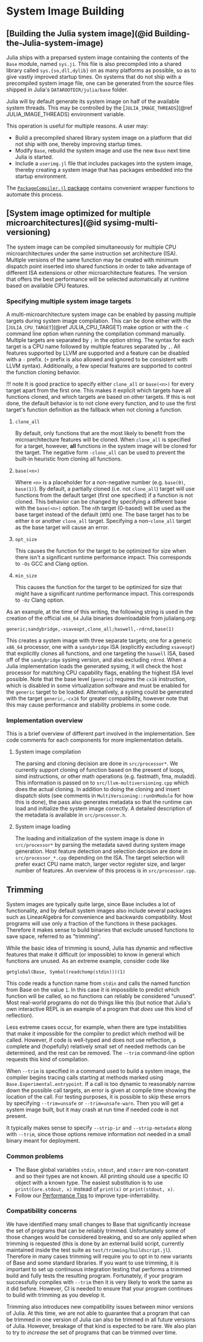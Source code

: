 # System Image Building

## [Building the Julia system image](@id Building-the-Julia-system-image)

Julia ships with a preparsed system image containing the contents of the `Base` module, named
`sys.ji`. This file is also precompiled into a shared library called `sys.{so,dll,dylib}` on
as many platforms as possible, so as to give vastly improved startup times. On systems that do
not ship with a precompiled system image file, one can be generated from the source files shipped
in Julia's `DATAROOTDIR/julia/base` folder.

Julia will by default generate its system image on half of the available system threads. This
may be controlled by the [`JULIA_IMAGE_THREADS`](@ref JULIA_IMAGE_THREADS) environment variable.

This operation is useful for multiple reasons. A user may:

  * Build a precompiled shared library system image on a platform that did not ship with one, thereby
    improving startup times.
  * Modify `Base`, rebuild the system image and use the new `Base` next time Julia is started.
  * Include a `userimg.jl` file that includes packages into the system image, thereby creating a system
    image that has packages embedded into the startup environment.

The [`PackageCompiler.jl` package](https://github.com/JuliaLang/PackageCompiler.jl) contains convenient
wrapper functions to automate this process.

## [System image optimized for multiple microarchitectures](@id sysimg-multi-versioning)

The system image can be compiled simultaneously for multiple CPU microarchitectures
under the same instruction set architecture (ISA). Multiple versions of the same function
may be created with minimum dispatch point inserted into shared functions
in order to take advantage of different ISA extensions or other microarchitecture features.
The version that offers the best performance will be selected automatically at runtime
based on available CPU features.

### Specifying multiple system image targets

A multi-microarchitecture system image can be enabled by passing multiple targets
during system image compilation. This can be done either with the [`JULIA_CPU_TARGET`](@ref JULIA_CPU_TARGET) make option
or with the `-C` command line option when running the compilation command manually.
Multiple targets are separated by `;` in the option string.
The syntax for each target is a CPU name followed by multiple features separated by `,`.
All features supported by LLVM are supported and a feature can be disabled with a `-` prefix.
(`+` prefix is also allowed and ignored to be consistent with LLVM syntax).
Additionally, a few special features are supported to control the function cloning behavior.

!!! note
    It is good practice to specify either `clone_all` or `base(<n>)` for every target apart from the first one. This makes it explicit which targets have all functions cloned, and which targets are based on other targets. If this is not done, the default behavior is to not clone every function, and to use the first target's function definition as the fallback when not cloning a function.

1. `clone_all`

    By default, only functions that are the most likely to benefit from
    the microarchitecture features will be cloned.
    When `clone_all` is specified for a target, however,
    **all** functions in the system image will be cloned for the target.
    The negative form `-clone_all` can be used to prevent the built-in
    heuristic from cloning all functions.

2. `base(<n>)`

    Where `<n>` is a placeholder for a non-negative number (e.g. `base(0)`, `base(1)`).
    By default, a partially cloned (i.e. not `clone_all`) target will use functions
    from the default target (first one specified) if a function is not cloned.
    This behavior can be changed by specifying a different base with the `base(<n>)` option.
    The `n`th target (0-based) will be used as the base target instead of the default (`0`th) one.
    The base target has to be either `0` or another `clone_all` target.
    Specifying a non-`clone_all` target as the base target will cause an error.

3. `opt_size`

    This causes the function for the target to be optimized for size when there isn't a significant
    runtime performance impact. This corresponds to `-Os` GCC and Clang option.

4. `min_size`

    This causes the function for the target to be optimized for size that might have
    a significant runtime performance impact. This corresponds to `-Oz` Clang option.

As an example, at the time of this writing, the following string is used in the creation of
the official `x86_64` Julia binaries downloadable from julialang.org:

```
generic;sandybridge,-xsaveopt,clone_all;haswell,-rdrnd,base(1)
```

This creates a system image with three separate targets; one for a generic `x86_64`
processor, one with a `sandybridge` ISA (explicitly excluding `xsaveopt`) that explicitly
clones all functions, and one targeting the `haswell` ISA, based off of the `sandybridge`
sysimg version, and also excluding `rdrnd`. When a Julia implementation loads the
generated sysimg, it will check the host processor for matching CPU capability flags,
enabling the highest ISA level possible. Note that the base level (`generic`) requires
the `cx16` instruction, which is disabled in some virtualization software and must be
enabled for the `generic` target to be loaded. Alternatively, a sysimg could be generated
with the target `generic,-cx16` for greater compatibility, however note that this may cause
performance and stability problems in some code.

### Implementation overview

This is a brief overview of different part involved in the implementation.
See code comments for each components for more implementation details.

1. System image compilation

    The parsing and cloning decision are done in `src/processor*`.
    We currently support cloning of function based on the present of loops, simd instructions,
    or other math operations (e.g. fastmath, fma, muladd).
    This information is passed on to `src/llvm-multiversioning.cpp` which does the actual cloning.
    In addition to doing the cloning and insert dispatch slots
    (see comments in `MultiVersioning::runOnModule` for how this is done),
    the pass also generates metadata so that the runtime can load and initialize the
    system image correctly.
    A detailed description of the metadata is available in `src/processor.h`.

2. System image loading

    The loading and initialization of the system image is done in `src/processor*` by
    parsing the metadata saved during system image generation.
    Host feature detection and selection decision are done in `src/processor_*.cpp`
    depending on the ISA. The target selection will prefer exact CPU name match,
    larger vector register size, and larger number of features.
    An overview of this process is in `src/processor.cpp`.

## Trimming

System images are typically quite large, since Base includes a lot of functionality, and by
default system images also include several packages such as LinearAlgebra for convenience
and backwards compatibility. Most programs will use only a fraction of the functions in
these packages. Therefore it makes sense to build binaries that exclude unused functions
to save space, referred to as "trimming".

While the basic idea of trimming is sound, Julia has dynamic and reflective features that make it
difficult (or impossible) to know in general which functions are unused. As an extreme example,
consider code like

```
getglobal(Base, Symbol(readchomp(stdin)))(1)
```

This code reads a function name from `stdin` and calls the named function from Base on the value
`1`. In this case it is impossible to predict which function will be called, so no functions
can reliably be considered "unused". Most real-world programs do not do things like this (but
notice that Julia's own interactive REPL is an example of a program that *does* use this kind
of reflection).

Less extreme cases occur, for example, when there are type instabilities that make it impossible
for the compiler to predict which method will be called. However, if code is well-typed and does
not use reflection, a complete and (hopefully) relatively small set of needed methods can be
determined, and the rest can be removed. The `--trim` command-line option requests this kind of
compilation.

When `--trim` is specified in a command used to build a system image, the compiler begins
tracing calls starting at methods marked using `Base.Experimental.entrypoint`. If a call is too
dynamic to reasonably narrow down the possible call targets, an error is given at compile
time showing the location of the call. For testing purposes, it is possible to skip these
errors by specifying `--trim=unsafe` or `--trim=unsafe-warn`. Then you will get a system
image built, but it may crash at run time if needed code is not present.

It typically makes sense to specify `--strip-ir` and `--strip-metadata` along with `--trim`,
since those options remove information not needed in a small binary meant for deployment.

### Common problems

- The Base global variables `stdin`, `stdout`, and `stderr` are non-constant and so their
  types are not known. All printing should use a specific IO object with a known type.
  The easiest substitution is to use `print(Core.stdout, x)` instead of `print(x)` or
  `print(stdout, x)`.
- Follow our [Performance Tips](@ref) to improve type-inferrability.

### Compatibility concerns

We have identified many small changes to Base that significantly increase the set of programs
that can be reliably trimmed. Unfortunately some of those changes would be considered breaking,
and so are only applied when trimming is requested (this is done by an external build script,
currently maintained inside the test suite as `test/trimming/buildscript.jl`).
Therefore in many cases trimming will require you to opt in to new variants of Base and some
standard libraries.
If you want to use trimming, it is important to set up continuous integration testing that
performs a trimmed build and fully tests the resulting program.
Fortunately, if your program successfully compiles with `--trim` then it is very likely to work
the same as it did before. However, CI is needed to ensure that your program continues to build
with trimming as you develop it.

Trimming also introduces new compatibility issues between minor versions of Julia. At this time,
we are not able to guarantee that a program that can be trimmed in one version of Julia
can also be trimmed in all future versions of Julia. However, breakage of that kind is expected
to be rare. We also plan to try to *increase* the set of programs that can be trimmed over time.
